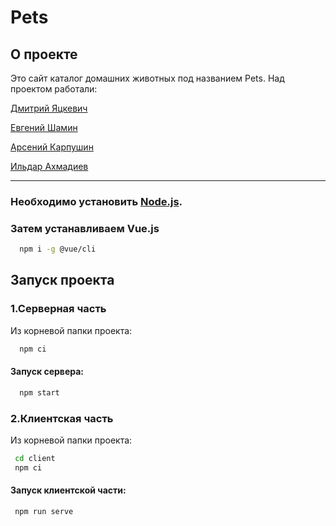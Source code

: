 # Pets
## О проекте
Это сайт каталог домашних животных под названием Pets.
Над проектом работали:

[Дмитрий Яцкевич](https://github.com/skipah7)

[Евгений Шамин](https://github.com/vant110)

[Арсений Карпушин](https://github.com/Daetojoska)

[Ильдар Ахмадиев](https://github.com/Sadomist)

***
### Необходимо установить [Node.js](https://nodejs.org/en/download/).
### Затем устанавливаем Vue.js
```bash
  npm i -g @vue/cli
```

## Запуск проекта
### 1.Серверная часть
Из корневой папки проекта:
```bash
  npm ci
```
#### Запуск сервера:
```bash
  npm start
```
### 2.Клиентская часть
 Из корневой папки проекта:
 ```bash
  cd client 
  npm ci
 ```
#### Запуск клиентской части: 
 ```bash
  npm run serve
 ```
